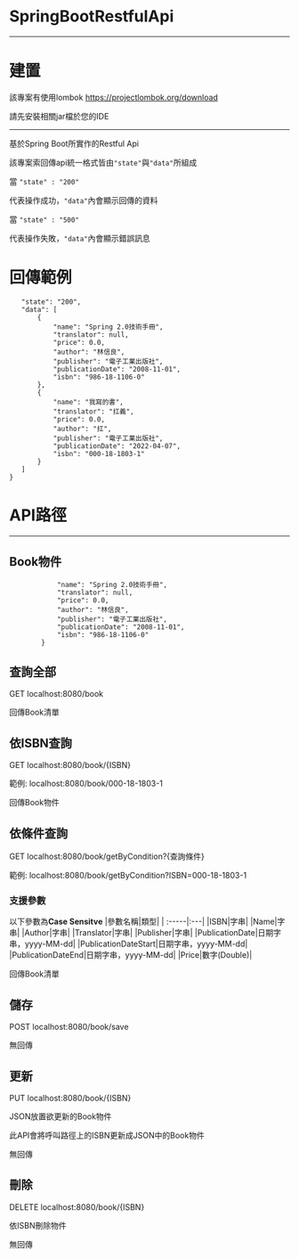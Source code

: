 # SpringBootRestfulApi
***
# 建置
 該專案有使用lombok https://projectlombok.org/download
 
 請先安裝相關jar檔於您的IDE
***
 基於Spring Boot所實作的Restful Api
 
 該專案索回傳api統一格式皆由`"state"`與`"data"`所組成
 
 當 `"state" : "200"`
 
 代表操作成功，`"data"`內會顯示回傳的資料
 
 當 `"state" : "500"`
 
 代表操作失敗，`"data"`內會顯示錯誤訊息
 
 # 回傳範例
 ```JSON{
    "state": "200",
    "data": [
        {
            "name": "Spring 2.0技術手冊",
            "translator": null,
            "price": 0.0,
            "author": "林信良",
            "publisher": "電子工業出版社",
            "publicationDate": "2008-11-01",
            "isbn": "986-18-1106-0"
        },
        {
            "name": "我寫的書",
            "translator": "扛義",
            "price": 0.0,
            "author": "扛",
            "publisher": "電子工業出版社",
            "publicationDate": "2022-04-07",
            "isbn": "000-18-1803-1"
        }
    ]
}
```
 
# API路徑
***
## Book物件
```JSON{
            "name": "Spring 2.0技術手冊",
            "translator": null,
            "price": 0.0,
            "author": "林信良",
            "publisher": "電子工業出版社",
            "publicationDate": "2008-11-01",
            "isbn": "986-18-1106-0"
        }
  ```
        
 ## 查詢全部
  GET localhost:8080/book
  
  回傳Book清單
 ## 依ISBN查詢
  GET localhost:8080/book/{ISBN}
  
  範例: localhost:8080/book/000-18-1803-1
  
  回傳Book物件
 ## 依條件查詢
  GET localhost:8080/book/getByCondition?{查詢條件}
  
  範例: localhost:8080/book/getByCondition?ISBN=000-18-1803-1
  ### 支援參數
  以下參數為**Case Sensitve**
  |參數名稱|類型|
  | :-----|:---|
  |ISBN|字串|
  |Name|字串|
  |Author|字串|
  |Translator|字串|
  |Publisher|字串|
  |PublicationDate|日期字串，yyyy-MM-dd|
  |PublicationDateStart|日期字串，yyyy-MM-dd|
  |PublicationDateEnd|日期字串，yyyy-MM-dd|
  |Price|數字(Double)|
  
  回傳Book清單
 ## 儲存
  POST localhost:8080/book/save
  
  無回傳
 ## 更新
  PUT localhost:8080/book/{ISBN}
  
  JSON放置欲更新的Book物件
  
  此API會將呼叫路徑上的ISBN更新成JSON中的Book物件
  
  無回傳
 ## 刪除
  DELETE localhost:8080/book/{ISBN}
  
  依ISBN刪除物件
  
  無回傳
